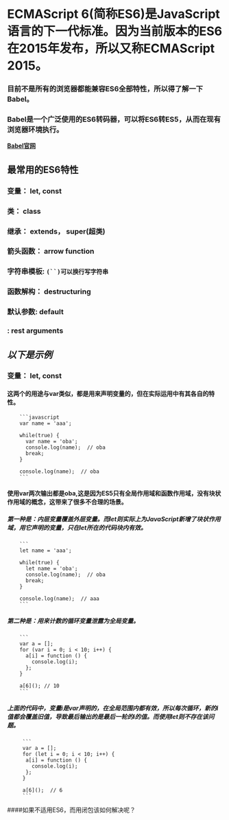 # ECMAScript 6(简称ES6)是JavaScript语言的下一代标准。因为当前版本的ES6在2015年发布，所以又称ECMAScript 2015。

### 目前不是所有的浏览器都能兼容ES6全部特性，所以得了解一下Babel。

### Babel是一个广泛使用的ES6转码器，可以将ES6转ES5，从而在现有浏览器环境执行。

**[Babel官网](https://babeljs.io/docs/setup/)**

## **最常用的ES6特性**
  ### **变量：** let, const
  ### **类：** class
  ### **继承：** extends， super(超类)
  ### **箭头函数：** arrow function
  ### **字符串模板:** `(``)可以换行写字符串`
  ### **函数解构：** destructuring
  ### **默认参数:** default
  ### **:** rest arguments
  
## ***以下是示例***
  ### **变量：** let, const
   #### 这两个的用途与var类似，都是用来声明变量的，但在实际运用中有其各自的特性。
  
        ```javascript
        var name = 'aaa';

        while(true) {
          var name = 'oba';
          console.log(name);  // oba
          break;
        }

        console.log(name);  // oba
        ```
      
   #### 使用var两次输出都是oba,这是因为ES5只有全局作用域和函数作用域，没有块状作用域的概念，这带来了很多不合理的场景。
   ##### 第一种是：内层变量覆盖外层变量。而let则实际上为JavaScript新增了块状作用域，用它声明的变量，只在let所在的代码块内有效。
        ```
        let name = 'aaa';

        while(true) {
          let name = 'oba';
          console.log(name);  // oba
          break;
        }

        console.log(name);  // aaa
        ```
  ##### 第二种是：用来计数的循环变量泄露为全局变量。
        ```
        var a = [];
        for (var i = 0; i < 10; i++) {
          a[i] = function () {
            console.log(i);
          };
        }

        a[6](); // 10
        ```
   ##### 上面的代码中，变量i是var声明的，在全局范围内都有效，所以每次循环，新的i值都会覆盖旧值，导致最后输出的是最后一轮的i的值。而使用let则不存在该问题。
         ```
         var a = [];
         for (let i = 0; i < 10; i++) {
          a[i] = function () {
            console.log(i);
          };
         }

         a[6]();  // 6
         ```
   
####如果不适用ES6，而用闭包该如何解决呢？   
